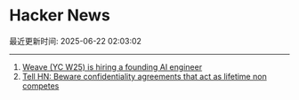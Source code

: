 # Hacker News

最近更新时间: 2025-06-22 02:03:02

--- 
1. [Weave (YC W25) is hiring a founding AI engineer](https://www.ycombinator.com/companies/weave-3/jobs/SqFnIFE-founding-ai-engineer) 
2. [Tell HN: Beware confidentiality agreements that act as lifetime non competes](https://news.ycombinator.com/item?id=44338562) 
